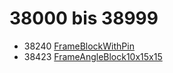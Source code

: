 # 38000 bis 38999
- 38240 [FrameBlockWithPin](Elements/FrameBlockWithPin.md)
- 38423 [FrameAngleBlock10x15x15](Elements/FrameAngleBlock10x15x15.md)